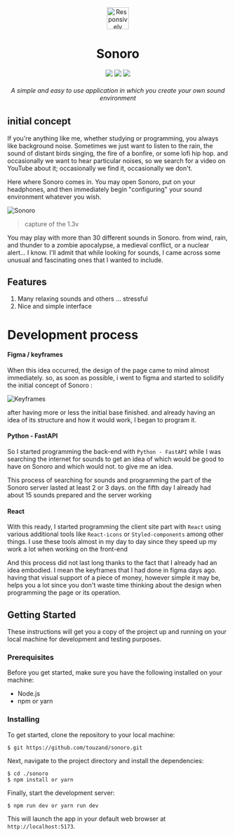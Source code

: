 <div align="center">
  <img src="http://imgfz.com/i/TtKsRgJ.png" alt="Responsively Logo" width="50">
  <h1>Sonoro</h1>
   <img src="https://img.shields.io/badge/STATUS-COMPLETE-green">
   <img src="https://img.shields.io/badge/VERSION-2.2v-blue">
   <img src="https://img.shields.io/badge/REALEASE%20DATE-JANUARY-skyblue">


  <h6>A simple and easy to use application in which you create your own sound environment</h6>
</div>

## initial concept

If you're anything like me, whether studying or programming, you always like background noise. Sometimes we just want to listen to the rain, the sound of distant birds singing, the fire of a bonfire, or some lofi hip hop. and occasionally we want to hear particular noises, so we search for a video on YouTube about it; occasionally we find it, occasionally we don't.

Here where Sonoro comes in. You may open Sonoro, put on your headphones, and then immediately begin "configuring" your sound environment whatever you wish.

![Sonoro](http://imgfz.com/i/AUXFNY7.png)

>capture of the 1.3v

You may play with more than 30 different sounds in Sonoro. from wind, rain, and thunder to a zombie apocalypse, a medieval conflict, or a nuclear alert... I know. I'll admit that while looking for sounds, I came across some unusual and fascinating ones that I wanted to include.

## Features
1. Many relaxing sounds and others ... stressful
2. Nice and simple interface

# Development process

#### Figma / keyframes

When this idea occurred, the design of the page came to mind almost immediately. so, as soon as possible, i went to figma and started to solidify the initial concept of Sonoro :

![Keyframes](http://imgfz.com/i/8iEZGeN.png)

after having more or less the initial base finished. and already having an idea of its structure and how it would work, I began to program it.

#### Python - FastAPI

So I started programming the back-end with `Python - FastAPI` while I was searching the internet for sounds to get an idea of which would be good to have on Sonoro and which would not. to give me an idea.

This process of searching for sounds and programming the part of the Sonoro server lasted at least 2 or 3 days. on the fifth day I already had about 15 sounds prepared and the server working

#### React

With this ready, I started programming the client site part with `React` using various additional tools like `React-icons` or `Styled-components` among other things. I use these tools almost in my day to day since they speed up my work a lot when working on the front-end

And this process did not last long thanks to the fact that I already had an idea embodied. I mean the keyframes that I had done in figma days ago. having that visual support of a piece of money, however simple it may be, helps you a lot since you don't waste time thinking about the design when programming the page or its operation.

## Getting Started

These instructions will get you a copy of the project up and running on your local machine for development and testing purposes.

### Prerequisites

Before you get started, make sure you have the following installed on your machine:

- Node.js
- npm or yarn

### Installing

To get started, clone the repository to your local machine:

```
$ git https://github.com/touzand/sonoro.git
```

Next, navigate to the project directory and install the dependencies:

```
$ cd ./sonoro
$ npm install or yarn
```

Finally, start the development server:

```
$ npm run dev or yarn run dev
```

This will launch the app in your default web browser at `http://localhost:5173`.
